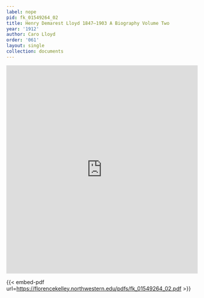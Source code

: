 ```yaml
---
label: nope
pid: fk_01549264_02
title: Henry Demarest Lloyd 1847—1903 A Biography Volume Two
year: '1912'
author: Caro Lloyd
order: '061'
layout: single
collection: documents
---
```

<iframe src="https://northwestern.app.box.com/embed/s/zx80fauwv5nypt3x7rjew672bheklwgt?sortColumn=date&view=list" width="100%" height="550" frameborder="0" allowfullscreen webkitallowfullscreen msallowfullscreen></iframe>


{{< embed-pdf url=https://florencekelley.northwestern.edu/pdfs/fk_01549264_02.pdf >}}